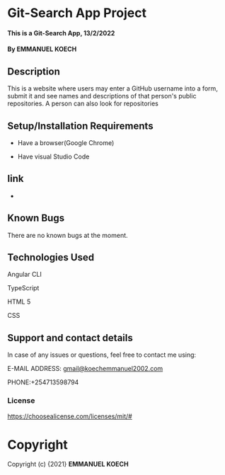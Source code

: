 # Git-Search App Project
#### This is a Git-Search App, 13/2/2022
#### By **EMMANUEL KOECH**
## Description
This is a website where users may enter a GitHub username into a form, submit it and see names and descriptions of that person's public repositories. A person can also look for repositories
## Setup/Installation Requirements
* Have a browser(Google Chrome)

* Have visual Studio Code


## link
* 


## Known Bugs
There are no known bugs at the moment.
## Technologies Used
Angular CLI

TypeScript

HTML 5

CSS

## Support and contact details
In case of any issues or questions, feel free to contact me using: 

E-MAIL ADDRESS: gmail@koechemmanuel2002.com

PHONE:+254713598794
### **License**
https://choosealicense.com/licenses/mit/#

# **Copyright**
Copyright (c) {2021} **EMMANUEL KOECH**
